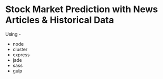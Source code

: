# Stock Market Prediction with News Articles & Historical Data
Using -
- node
- cluster
- express
- jade
- sass
- gulp
